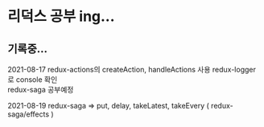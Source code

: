 # 리덕스 공부 ing...

## 기록중...

2021-08-17
redux-actions의 createAction, handleActions 사용 redux-logger로 console 확인  
redux-saga 공부예정

2021-08-19
redux-saga
=> put, delay, takeLatest, takeEvery ( redux-saga/effects )
